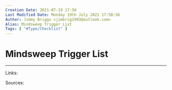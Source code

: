 ```yaml
---
Creation Date: 2021-07-19 17:58
Last Modified Date: Monday 19th July 2021 17:58:56
Author: Jimmy Briggs <jimbrig1993@outlook.com>
Alias: Mindsweep Trigger List
Tags: [ "#Type/Checklist" ]
---
```


# Mindsweep Trigger List

***

Links: 

Sources:


